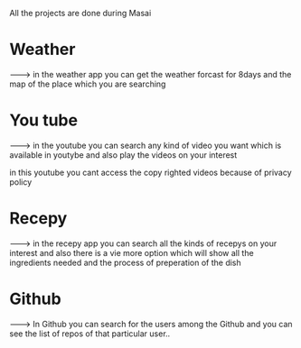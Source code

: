 




All the projects are done during Masai



# Weather

---> in the weather app you can get the weather forcast for 8days and the map of the place which you are searching 


# You tube

---> in the youtube you can search any kind of video you want which is available in youtybe and also play the videos on your interest

in this youtube you cant access the copy righted videos because of privacy policy


# Recepy

---> in the recepy app you can search all the kinds of recepys on your interest and also there is a vie more option which will show all the ingredients needed and the process of preperation of the dish


# Github

---> In Github you can search for the users among the Github and you can see the list of repos of that particular user..


